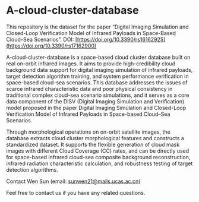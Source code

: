 # A-cloud-cluster-database
This repository is the dataset for the paper “Digital Imaging Simulation and Closed-Loop Verification Model of Infrared Payloads in Space-Based Cloud–Sea Scenarios”. DOI: [https://doi.org/10.3390/rs16162925](https://doi.org/10.3390/rs17162900)

A-cloud-cluster-database is a space-based cloud cluster database built on real on-orbit infrared images. It aims to provide high-credibility cloud background data support for digital imaging simulation of infrared payloads, target detection algorithm training, and system performance verification in space-based cloud-sea scenarios. This database addresses the issues of scarce infrared characteristic data and poor physical consistency in traditional complex cloud-sea scenario simulations, and it serves as a core data component of the DISV (Digital Imaging Simulation and Verification) model proposed in the paper Digital Imaging Simulation and Closed-Loop Verification Model of Infrared Payloads in Space-based Cloud–Sea Scenarios.

Through morphological operations on on-orbit satellite images, the database extracts cloud cluster morphological features and constructs a standardized dataset. It supports the flexible generation of cloud mask images with different Cloud Coverage (CC) rates, and can be directly used for space-based infrared cloud-sea composite background reconstruction, infrared radiation characteristic calculation, and robustness testing of target detection algorithms.

Contact
Wen Sun (email: sunwen21@mails.ucas.ac.cn)

Feel free to contact us if you have any related questions.
